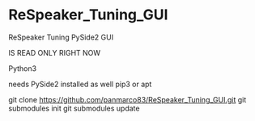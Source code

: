 # ReSpeaker_Tuning_GUI
ReSpeaker Tuning PySide2 GUI

IS READ ONLY RIGHT NOW

Python3

needs PySide2 installed as well
pip3 or apt


git clone https://github.com/panmarco83/ReSpeaker_Tuning_GUI.git
git submodules init
git submodules update
